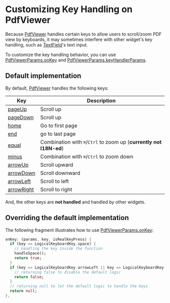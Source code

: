 # Customizing Key Handling on PdfViewer

Because [PdfViewer](https://pub.dev/documentation/pdfrx/latest/pdfrx/PdfViewer-class.html) handles certain keys to allow users to scroll/zoom PDF view by keyboards, it may sometimes interfere with other widget's key handling, such as [TextField](https://api.flutter.dev/flutter/material/TextField-class.html)'s text input.

To customize the key handling behavior, you can use [PdfViewerParams.onKey](https://pub.dev/documentation/pdfrx/latest/pdfrx/PdfViewerParams/onKey.html) and [PdfViewerParams.keyHandlerParams](https://pub.dev/documentation/pdfrx/latest/pdfrx/PdfViewerParams/keyHandlerParams.html).

## Default implementation

By default, [PdfViewer](https://pub.dev/documentation/pdfrx/latest/pdfrx/PdfViewer-class.html) handles the following keys: 

Key | Description
------------|----------------------
[pageUp](https://api.flutter.dev/flutter/services/LogicalKeyboardKey/pageUp-constant.html) | Scroll up
[pageDown](https://api.flutter.dev/flutter/services/LogicalKeyboardKey/pageDown-constant.html) | Scroll up
[home](https://api.flutter.dev/flutter/services/LogicalKeyboardKey/home-constant.html) | Go to first page
[end](https://api.flutter.dev/flutter/services/LogicalKeyboardKey/end-constant.html) | go to last page
[equal](https://api.flutter.dev/flutter/services/LogicalKeyboardKey/equal-constant.html) | Combination with `⌘`/`Ctrl` to zoom up (**currently not I18N-ed**)
[minus](https://api.flutter.dev/flutter/services/LogicalKeyboardKey/equal-constant.html) | Combination with `⌘`/`Ctrl` to zoom down
[arrowUp](https://api.flutter.dev/flutter/services/LogicalKeyboardKey/arrowUp-constant.html) | Scroll upward
[arrowDown](https://api.flutter.dev/flutter/services/LogicalKeyboardKey/arrowDown-constant.html) | Scroll downward
[arrowLeft](https://api.flutter.dev/flutter/services/LogicalKeyboardKey/arrowLeft-constant.html) | Scroll to left
[arrowRight](https://api.flutter.dev/flutter/services/LogicalKeyboardKey/arrowRight-constant.html) | Scroll to right

And, the other keys are **not handled** and handled by other widgets.

## Overriding the default implementation

The following fragment illustrates how to use [PdfViewerParams.onKey](https://pub.dev/documentation/pdfrx/latest/pdfrx/PdfViewerParams/onKey.html):

```dart
onKey: (params, key, isRealKeyPress) {
  if (key == LogicalKeyboardKey.space) {
    // handling the key inside the function
    handleSpace();
    return true;
  }
  if (key == LogicalKeyboardKey.arrowLeft || key == LogicalKeyboardKey.arrowRight) {
    // returning false to disable the default logic
    return false;
  }
  // returning null to let the default logic to handle the keys
  return null;
},
```

